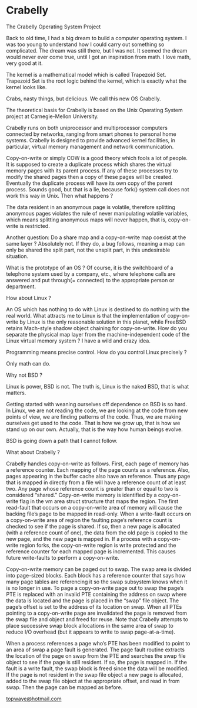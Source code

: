 # Crabelly
The Crabelly Operating System Project

Back to old time, I had a big dream to build a computer operating system. I was too young to understand how I could carry out something so complicated. The dream was still there, but I was not. It seemed the dream would never ever come true, until I got an inspiration from math. I love math, very good at it.

The kernel is a mathematical model which is called Trapezoid Set. Trapezoid Set is the root logic behind the kernel, which is exactly what the kernel looks like.

Crabs, nasty things, but delicious. We call this new OS Crabelly.

The theoretical basis for Crabelly is based on the Unix Operating System project at Carnegie-Mellon University.

Crabelly runs on both uniprocessor and multiprocessor computers connected by networks, ranging from smart phones to personal home systems. Crabelly is designed to provide advanced kernel facilities, in particular, virtual memory management and network communication.

Copy-on-write or simply COW is a good theory which fools a lot of people. It is supposed to create a duplicate process which shares the virtual memory pages with its parent process. If any of these processes try to modify the shared pages then a copy of these pages will be created. Eventually the duplicate process will have its own copy of the parent process. Sounds good, but that is a lie, because fork() system call does not work this way in Unix. Then what happens ? 

The data resident in an anonymous page is volatile, therefore splitting anonymous pages violates the rule of never manipulating volatile variables, which means splitting anonymous maps will never happen, that is, copy-on-write is restricted.

Another question: Do a share map and a copy-on-write map coexist at the same layer ? Absolutely not. If they do, a bug follows, meaning a map can only be shared the split part, not the unsplit part, in this undesirable situation.

What is the prototype of an OS ? Of course, it is the switchboard of a telephone system used by a company, etc., where telephone calls are answered and put through(= connected) to the appropriate person or department.

How about Linux ?

An OS which has nothing to do with Linux is destined to do nothing with the real world. What attracts me to Linux is that the implementation of copy-on-write by Linux is the only reasonable solution in this planet, while FreeBSD retains Mach-style shadow object chaining for copy-on-write. How do you separate the physical map layer from the machine-independent code of the Linux virtual memory system ? I have a wild and crazy idea.

Programming means precise control. How do you control Linux precisely ? 

Only math can do.

Why not BSD ? 

Linux is power, BSD is not. The truth is, Linux is the naked BSD, that is what matters.

Getting started with weaning ourselves off dependence on BSD is so hard. In Linux, we are not reading the code, we are looking at the code from new points of view, we are finding patterns of the code. Thus, we are making ourselves get used to the code. That is how we grow up, that is how we stand up on our own. Actually, that is the way how human beings evolve.

BSD is going down a path that I cannot follow.

What about Crabelly ?

Crabelly handles copy-on-write as follows. First, each page of memory has a reference counter. Each mapping of the page counts as a reference. Also, pages appearing in the buffer cache also have an reference. Thus any page that is mapped in directly from a file will have a reference count of at least two. Any page whose reference count is greater than or equal to two is considered “shared.” Copy-on-write memory is identified by a copy-on-write flag in the vm area struct structure that maps the region. The first read-fault that occurs on a copy-on-write area of memory will cause the backing file’s page to be mapped in read-only. When a write-fault occurs on a copy-on-write area of region the faulting page’s reference count is checked to see if the page is shared. If so, then a new page is allocated (with a reference count of one), the data from the old page is copied to the new page, and the new page is mapped in. If a process with a copy-on-write region forks, the copy-on-write region is write protected and the reference counter for each mapped page is incremented. This causes future write-faults to perform a copy-on-write.

Copy-on-write memory can be paged out to swap. The swap area is divided into page-sized blocks. Each block has a reference counter that says how many page tables are referencing it so the swap subsystem knows when it is no longer in use. To page a copy-on-write page out to swap the page’s PTE is replaced with an invalid PTE containing the address on swap where the data is located and the page is placed in the “swap” file object. The page’s offset is set to the address of its location on swap. When all PTEs pointing to a copy-on-write page are invalidated the page is removed from the swap file and object and freed for reuse. Note that Crabelly attempts to place successive swap block allocations in the same area of swap to reduce I/O overhead (but it appears to write to swap page-at-a-time).

When a process references a page who’s PTE has been modified to point to an area of swap a page fault is generated. The page fault routine extracts the location of the page on swap from the PTE and searches the swap file object to see if the page is still resident. If so, the page is mapped in. If the fault is a write fault, the swap block is freed since the data will be modified. If the page is not resident in the swap file object a new page is allocated, added to the swap file object at the appropriate offset, and read in from swap. Then the page can be mapped as before.

topwaye@hotmail.com
